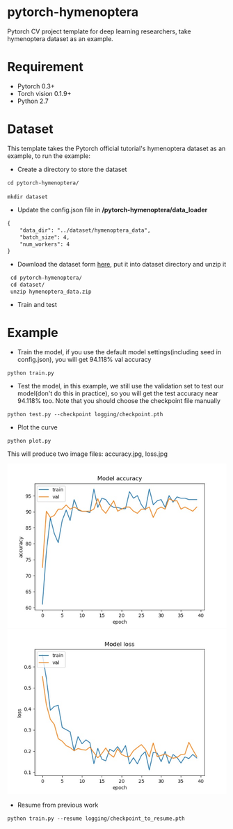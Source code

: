# pytorch-hymenoptera
Pytorch CV project template for deep learning researchers, take hymenoptera dataset as an example.

# Requirement
* Pytorch 0.3+
* Torch vision 0.1.9+
* Python 2.7

# Dataset
This template takes the Pytorch official tutorial's hymenoptera dataset as an example, to run the example:
* Create a directory to store the dataset

```
cd pytorch-hymenoptera/

mkdir dataset
```
* Update the config.json file in **/pytorch-hymenoptera/data_loader**
```
{
    "data_dir": "../dataset/hymenoptera_data",
    "batch_size": 4,
    "num_workers": 4
}
```
* Download the dataset form [here](https://download.pytorch.org/tutorial/hymenoptera_data.zip), put it into dataset directory and unzip it
```
 cd pytorch-hymenoptera/
 cd dataset/
 unzip hymenoptera_data.zip
```
* Train and test

# Example
* Train the model, if you use the default model settings(including seed in config.json), you will get 94.118% val accuracy
```
python train.py
```
* Test the model, in this example, we still use the validation set to test our model(don't do this in practice), so you will get the test accuracy near 94.118% too. Note that you should choose the checkpoint file manually
```
python test.py --checkpoint logging/checkpoint.pth
```
* Plot the curve
```
python plot.py
```
This will produce two image files: accuracy.jpg, loss.jpg

![accuracy](https://github.com/Kexiii/pytorch-hymenoptera/blob/master/accuracy.jpg)
![loss](https://github.com/Kexiii/pytorch-hymenoptera/blob/master/loss.jpg)

* Resume from previous work
```
python train.py --resume logging/checkpoint_to_resume.pth
```

